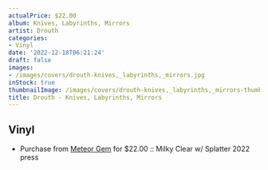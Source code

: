```yaml
---
actualPrice: $22.00
album: Knives, Labyrinths, Mirrors
artist: Drouth
categories:
- Vinyl
date: '2022-12-18T06:21:24'
draft: false
images:
- /images/covers/drouth-knives,_labyrinths,_mirrors.jpg
inStock: true
thumbnailImage: /images/covers/drouth-knives,_labyrinths,_mirrors-thumb.jpg
title: Drouth - Knives, Labyrinths, Mirrors
---
```


## Vinyl
* Purchase from [Meteor Gem](https://meteor-gem.com/products/drouth-knives-labyrinths-mirrors-lp) for $22.00 :: Milky Clear w/ Splatter 2022 press
